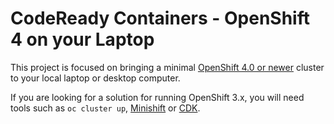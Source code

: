 # CodeReady Containers - OpenShift 4 on your Laptop  
This project is focused on bringing a minimal [OpenShift 4.0 or newer](http://github.com/openshift/origin) cluster to your local laptop or desktop computer. 

If you are looking for a solution for running OpenShift 3.x, you will need tools such as `oc cluster up`, [Minishift](http://github.com/minishift/minishift) or [CDK](https://developers.redhat.com/products/cdk/overview/).
